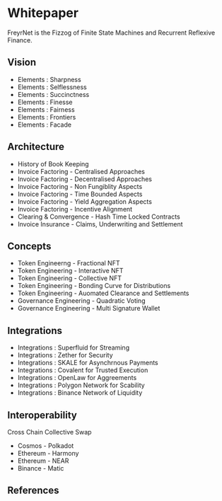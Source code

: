 # Whitepaper

FreyrNet is the Fizzog of Finite State Machines and Recurrent Reflexive Finance. 

## Vision 

- Elements : Sharpness
- Elements : Selflessness 
- Elements : Succinctness
- Elements : Finesse 
- Elements : Fairness
- Elements : Frontiers
- Elements : Facade

## Architecture
- History of Book Keeping
- Invoice Factoring - Centralised Approaches
- Invoice Factoring - Decentralised Approaches
- Invoice Factoring - Non Fungiblity Aspects
- Invoice Factoring - Time Bounded Aspects
- Invoice Factoring - Yield Aggregation Aspects
- Invoice Factoring - Incentive Alignment
- Clearing & Convergence - Hash Time Locked Contracts
- Invoice Insurance - Claims, Underwriting and Settlement

## Concepts
- Token Engineerng  - Fractional NFT
- Token Engineering - Interactive NFT
- Token Engineering - Collective NFT
- Token Engineering - Bonding Curve for Distributions
- Token Engineering - Auomated Clearance and Settlements
- Governance Engineering - Quadratic Voting
- Governance Engineering - Multi Signature Wallet

## Integrations
- Integrations : Superfluid for Streaming
- Integrations : Zether for Security
- Integrations : SKALE for Asynchrnous Payments
- Integrations : Covalent for Trusted Execution
- Integrations : OpenLaw for Aggreements
- Integrations : Polygon Network for Scability
- Integrations : Binance Network of Liquidity

## Interoperability 
Cross Chain Collective Swap
- Cosmos - Polkadot 
- Ethereum - Harmony
- Ethereum - NEAR
- Binance - Matic

## References
